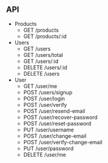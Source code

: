 ## API

- Products
  - GET /products
  - GET /products/:id
- Users
  - GET /users
  - GET /users/total
  - GET /users/:id
  - DELETE /users/:id
  - DELETE /users
- User
  - GET /user/me
  - POST /users/signup
  - POST /user/login
  - POST /user/verify
  - POST /user/resend-email
  - POST /user/recover-password
  - POST /user/reset-password
  - PUT /user/username
  - POST /user/change-email
  - POST /user/verify-change-email
  - PUT /user/password
  - DELETE /user/me
